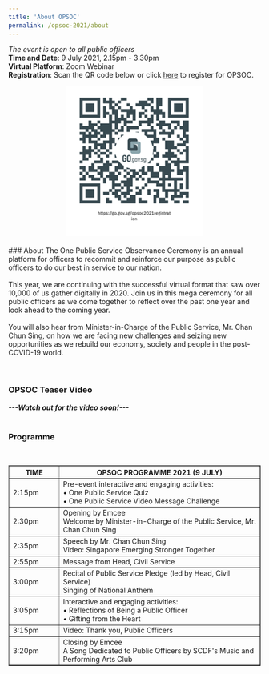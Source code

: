 ```yaml
---
title: 'About OPSOC'
permalink: /opsoc-2021/about
---
```


<i>The event is open to all public officers</i><br>
<b>Time and Date</b>: 9 July 2021, 2.15pm - 3.30pm<br>
<b>Virtual Platform</b>: Zoom Webinar<br>
<b>Registration</b>: Scan the QR code below or click <a href="https://go.gov.sg/opsoc2021registration">here</a> to register for OPSOC.<br>
<center><a href="https://go.gov.sg/opsoc2021registration"><img src="/images/OPSOC_Registration.png" height="300"></a></center>
<br>
### About
The One Public Service Observance Ceremony is an annual platform for officers to recommit and reinforce our purpose as public officers to do our best in service to our nation.<br>
<br>
This year, we are continuing with the successful virtual format that saw over 10,000 of us gather digitally in 2020. Join us in this mega ceremony for all public officers as we come together to reflect over the past one year and look ahead to the coming year.<br>
<br>
You will also hear from Minister-in-Charge of the Public Service, Mr. Chan Chun Sing, on how we are facing new challenges and seizing new opportunities as we rebuild our economy, society and people in the post-COVID-19 world.<br>
<br>
<br>

### OPSOC Teaser Video
<b><i>---Watch out for the video soon!---</i></b><br>
<br>
### Programme
<br>
<table width="100%" border="1">
  <tr>
    <th width="20%">
      TIME
    </th>
    <th width="80%">
      OPSOC PROGRAMME 2021 (9 JULY)
    </th>
  </tr>
  <tr>
    <td>
      2:15pm
    </td>
    <td>
      Pre-event interactive and engaging activities:<br>
        • One Public Service Quiz<br>
        • One Public Service Video Message Challenge<br>
    </td>
  </tr>
  <tr> 
    <td>
      2:30pm
    </td>
    <td>
      Opening by Emcee<br>
      Welcome by Minister-in-Charge of the Public Service, Mr. Chan Chun Sing<br>
    </td>
  </tr>
  <tr>
    <td>
      2:35pm
    </td>
    <td>
      Speech by Mr. Chan Chun Sing<br>
      Video: Singapore Emerging Stronger Together<br>
    </td>
  </tr>
  <tr>
    <td>
      2:55pm
    </td>
    <td>
      Message from Head, Civil Service
    </td>
  </tr>
  <tr>
    <td>
      3:00pm
    </td>
    <td>
      Recital of Public Service Pledge (led by Head, Civil Service)<br>
      Singing of National Anthem<br>
    </td>
  </tr>
  <tr>
    <td>
      3:05pm
    </td>
    <td>
      Interactive and engaging activities:<br>
        • Reflections of Being a Public Officer<br>
        • Gifting from the Heart<br>
    </td>
  </tr>
  <tr>
    <td>
      3:15pm
    </td>
    <td>
      Video: Thank you, Public Officers<br>
    </td>
  </tr>
  <tr>
    <td>
      3:20pm
    </td>
    <td>
      Closing by Emcee<br>
      A Song Dedicated to Public Officers by SCDF's Music and Performing Arts Club<br>
    </td>
  </tr>
</table>
